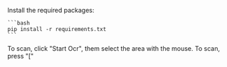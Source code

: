 Install the required packages:

    ```bash
    pip install -r requirements.txt
    ```
To scan, click "Start Ocr", them select the area with the mouse. To scan, press "["

